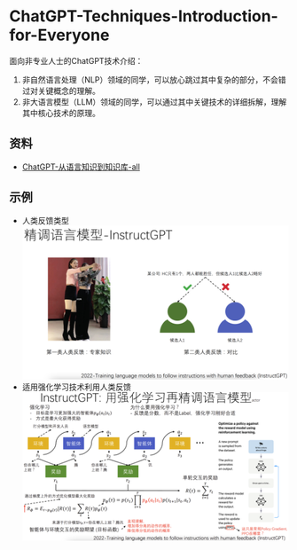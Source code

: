 # ChatGPT-Techniques-Introduction-for-Everyone
面向非专业人士的ChatGPT技术介绍：
1. 非自然语言处理（NLP）领域的同学，可以放心跳过其中复杂的部分，不会错过对关键概念的理解。
2. 非大语言模型（LLM）领域的同学，可以通过其中关键技术的详细拆解，理解其中核心技术的原理。

## 资料 
- [ChatGPT-从语言知识到知识库-all](./docs/ChatGPT-从语言知识到知识库-all.pdf)

## 示例
- 人类反馈类型
![](./figures/hf.png)
- 适用强化学习技术利用人类反馈
![](./figures/step2.png)
